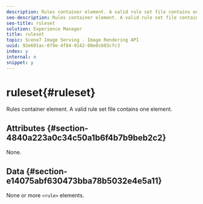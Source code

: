 ```yaml
---
description: Rules container element. A valid rule set file contains one <ruleset> element.
seo-description: Rules container element. A valid rule set file contains one <ruleset> element.
seo-title: ruleset
solution: Experience Manager
title: ruleset
topic: Scene7 Image Serving - Image Rendering API
uuid: 92e691ac-079e-4f84-9142-80e0c603cfc3
index: y
internal: n
snippet: y
---
```


# ruleset{#ruleset}

Rules container element. A valid rule set file contains one <ruleset> element.

## Attributes {#section-4840a223a0c34c50a1b6f4b7b9beb2c2}

None.

## Data {#section-e14075abf630473bba78b5032e4e5a11}

None or more `<rule>` elements. 

